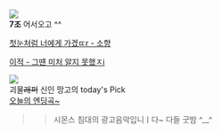 #  

![](https://cdnweb01.wikitree.co.kr/webdata/editor/202010/06/img_20201006155939_e3f93181.webp)   
__7조__ 어서오고 ^^  

[첫눈처럼 너에게 가겠ㄸr - 소향](https://youtu.be/XQmnDmsCovI)       


[이적 - 그떈 미처 알지 못했ㅈi](https://youtu.be/WRwCQvpD_B4)    


![](https://i.ytimg.com/vi/se7YOpf9Q0E/maxresdefault.jpg)  
괴물~~래퍼~~ 신인 망고의 today's Pick  
[오늘의 엔딩곡~](https://youtu.be/NmeaLvaU77Q)
>> 시몬스 침대의 광고음악입니ㅣ다~ 다들 굿밤 ^__^  
  
